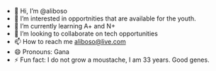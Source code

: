 - 👋 Hi, I’m @aliboso
- 👀 I’m interested in opportnities that are available for the youth.
- 🌱 I’m currently learning A+ and N+
- 💞️ I’m looking to collaborate on tech opportunities
- 📫 How to reach me aliboso@live.com
- 😄 Pronouns: Gana
- ⚡ Fun fact: I do not grow a moustache, I am 33 years. Good genes.
